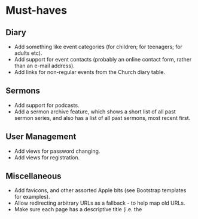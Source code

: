 # Must-haves

## Diary
* Add something like event categories (for children; for teenagers;
  for adults etc).
* Add support for event contacts (probably an online contact form,
  rather than an e-mail address).
* Add links for non-regular events from the Church diary table.

## Sermons

* Add support for podcasts.
* Add a sermon archive feature, which shows a short list of all past
  sermon series, and also has a list of all past sermons, most recent
  first.

## User Management

* Add views for password changing.
* Add views for registration.

## Miscellaneous
* Add favicons, and other assorted Apple bits (see Bootstrap templates
  for examples).
* Allow redirecting arbitrary URLs as a fallback - to help map old
  URLs.
* Make sure each page has a descriptive title (i.e. the <title> tag
  contains something other than just the name of the Church).

# Nice-to-haves

## Banners

* Fix issue where image doesn't load for some time (might be limited
  to the dev server).
* Ordering/prioritisation?

## Diary

* Fix bug in management interface when scheduling subsequent events
  whilst another event schedule request is in progress - the spinner
  disappears as it's not part of the rendering process (possible
  solution is to block redrawing until the last request is done, or
  just re-render the single event, which is tricky).
* Add support for event reminders directly from the public site
  (provided you're logged in).
* Allow multiple schedules for regular events, with different names
  (e.g. Football/Football Training).
* Check support for multi-day events.

## Sermons

* Add transcript facility.
* Allow multiple podcasts (select which sermons go where at the sermon
  series layer - allow series to go to multiple podcasts).
* Add support for future sermons - which won't have audio or
  transcripts, but will give an idea of where series are going.

## Pages

* Drag-and-drop page moving.
* Allow logged-in users to see unpublished pages.
* Allow pages to use multiple templates?

## Social Media

* Allow delayed posting to Twitter (and Facebook?).
* Incorporate Twitter feed/Facebook feed into site?
* Follow us on Twitter/Like us on Facebook buttons?
* Allow posting to Facebook.
* Disallow editing tweets which have been posted
* Add a management command for posting tweets which were scheduled in
  the past hour

## User Management

* Allow users to upload photos?
* Allow quick membership approval process.
* Fix O(n)-ness of user management views (queries for each user to get
  their permissions).

## Members' Area

* Service Planning (including notification centre).
* Rotas

## Search

* Paginate search results
* Boost future events in search results over past events
* Make sure objects are removed from search indexes on deletion
* Add a public search facility.

## Tests

* Add tests for the sermon management views (there's currently auth
  tests only).
* Add tests for document management views (there's currently auth
  tests only).
* Add tests for the social management views (there's currently auth
  tests only).
* Check coverage of diary/banner CRUD views.
* Add tests for search views.
* Make sure search results for test runs are kept separately.
* Don't inherit from TestCase for tests which don't use the database
* Unit test views directly, rather than via URLs.

## Misc

* Documentation (developer friendly/end user friendly)
* Make it possible to attach documents to events (e.g. agendas,
  minutes).
* Stop making EpicEditor look like it supports rich text (try making
  text bold, or pasting in rich text).
* Detect references to dates in text, and flag for cleanup around that
  date on the home page of the Kanisa management interface.
* Stop including Bootstrap generated code - use LESS instead, and add
  compilation of stylesheets as a pre-deploy step (or perhaps just use
  django-compressor's `COMPRESS_PRECOMPILERS` setting).

## Frontend

* Actually implement the frontend of the site
